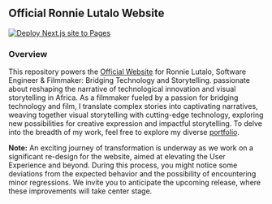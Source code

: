 ## Official Ronnie Lutalo Website

[![Deploy Next.js site to Pages](https://github.com/ronnielutalo/ronnielutalo.github.io/actions/workflows/nextjs-deployment.yaml/badge.svg)](https://github.com/ronnielutalo/ronnielutalo.github.io/actions/workflows/nextjs-deployment.yaml)

### Overview

This repository powers the [Official Website](https://ronnielutalo.github.io) for Ronnie Lutalo, Software Engineer & Filmmaker: Bridging Technology and Storytelling. passionate about reshaping the narrative of technological innovation and visual storytelling in Africa. As a filmmaker fueled by a passion for bridging technology and film, I translate complex stories into captivating narratives, weaving together visual storytelling with cutting-edge technology, exploring new possibilities for creative expression and impactful storytelling. To delve into the breadth of my work, feel free to explore my diverse [portfolio](https://ronnielutalo.github.io/portfolio).

**Note:** An exciting journey of transformation is underway as we work on a significant re-design for the website, aimed at elevating the User Experience and beyond. During this process, you might notice some deviations from the expected behavior and the possibility of encountering minor regressions. We invite you to anticipate the upcoming release, where these improvements will take center stage.
